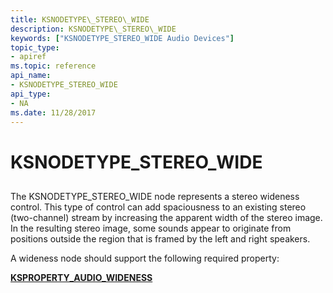 ```yaml
---
title: KSNODETYPE\_STEREO\_WIDE
description: KSNODETYPE\_STEREO\_WIDE
keywords: ["KSNODETYPE_STEREO_WIDE Audio Devices"]
topic_type:
- apiref
ms.topic: reference
api_name:
- KSNODETYPE_STEREO_WIDE
api_type:
- NA
ms.date: 11/28/2017
---
```


# KSNODETYPE\_STEREO\_WIDE


## <span id="ddk_ksnodetype_stereo_wide_ks"></span><span id="DDK_KSNODETYPE_STEREO_WIDE_KS"></span>


The KSNODETYPE\_STEREO\_WIDE node represents a stereo wideness control. This type of control can add spaciousness to an existing stereo (two-channel) stream by increasing the apparent width of the stereo image. In the resulting stereo image, some sounds appear to originate from positions outside the region that is framed by the left and right speakers.

A wideness node should support the following required property:

[**KSPROPERTY\_AUDIO\_WIDENESS**](ksproperty-audio-wideness.md)

 

 





